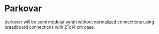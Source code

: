 # Parkovar

parkovar will be semi modular synth without normalized connections using breadboard connections with 21x14 cm case.
